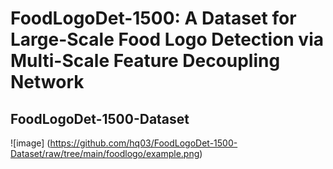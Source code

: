 FoodLogoDet-1500: A Dataset for Large-Scale Food Logo Detection via Multi-Scale Feature Decoupling Network
====
FoodLogoDet-1500-Dataset
----
![image]
(https://github.com/hq03/FoodLogoDet-1500-Dataset/raw/tree/main/foodlogo/example.png)
